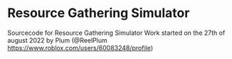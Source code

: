 # Resource Gathering Simulator
Sourcecode for Resource Gathering Simulator
Work started on the 27th of august 2022 by Plum (@ReelPlum https://www.roblox.com/users/60083248/profile)
